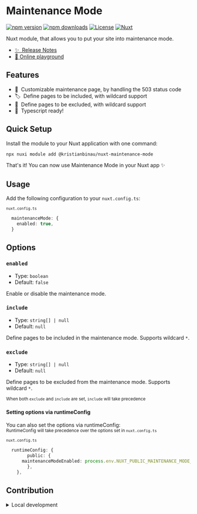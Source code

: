 # Maintenance Mode

[![npm version][npm-version-src]][npm-version-href]
[![npm downloads][npm-downloads-src]][npm-downloads-href]
[![License][license-src]][license-href]
[![Nuxt][nuxt-src]][nuxt-href]

Nuxt module, that allows you to put your site into maintenance mode.

- [✨ &nbsp;Release Notes](/CHANGELOG.md)
- [🏀 Online playground](https://stackblitz.com/github/kristianbinau/nuxt-maintenance-mode?file=playground%2Fapp.vue)
<!-- - [📖 &nbsp;Documentation](https://example.com) -->

## Features

<!-- Highlight some of the features your module provide here -->

- 📝 &nbsp;Customizable maintenance page, by handling the 503 status code
- 🏷️ &nbsp;Define pages to be included, with wildcard support
- 🔖 &nbsp;Define pages to be excluded, with wildcard support
- 🚀 &nbsp;Typescript ready!

## Quick Setup

Install the module to your Nuxt application with one command:

```bash
npx nuxi module add @kristianbinau/nuxt-maintenance-mode
```

That's it! You can now use Maintenance Mode in your Nuxt app ✨

## Usage

Add the following configuration to your `nuxt.config.ts`:

<small><code>nuxt.config.ts</code></small>
```ts
  maintenanceMode: {
    enabled: true,
  }
```

## Options

### `enabled`

- Type: `boolean`
- Default: `false`

Enable or disable the maintenance mode.

### `include`

- Type: `string[] | null`
- Default: `null`

Define pages to be included in the maintenance mode. Supports wildcard `*`.

### `exclude`

- Type: `string[] | null`
- Default: `null`

Define pages to be excluded from the maintenance mode. Supports wildcard `*`.

<small>When both `exclude` and `include` are set, `include` will take precedence</small>

#### Setting options via runtimeConfig

You can also set the options via runtimeConfig:  
<small>RuntimeConfig will take precedence over the options set in `nuxt.config.ts`</small>

<small><code>nuxt.config.ts</code></small>
```ts
  runtimeConfig: {
		public: {
      maintenanceModeEnabled: process.env.NUXT_PUBLIC_MAINTENANCE_MODE_ENABLED,
		},
	},
```

## Contribution

<details>
  <summary>Local development</summary>
  
  ```bash
  # Install dependencies
  npm install
  
  # Generate type stubs
  npm run dev:prepare
  
  # Develop with the playground
  npm run dev
  
  # Build the playground
  npm run dev:build
  
  # Run ESLint
  npm run lint
  
  # Run Vitest
  npm run test
  npm run test:watch
  
  # Release new version
  npm run release
  ```

</details>

<!-- Badges -->

[npm-version-src]: https://img.shields.io/npm/v/@kristianbinau/nuxt-maintenance-mode/latest.svg?style=flat&colorA=020420&colorB=00DC82
[npm-version-href]: https://npmjs.com/package/@kristianbinau/nuxt-maintenance-mode
[npm-downloads-src]: https://img.shields.io/npm/dm/@kristianbinau/nuxt-maintenance-mode.svg?style=flat&colorA=020420&colorB=00DC82
[npm-downloads-href]: https://npm.chart.dev/@kristianbinau/nuxt-maintenance-mode
[license-src]: https://img.shields.io/npm/l/@kristianbinau/nuxt-maintenance-mode.svg?style=flat&colorA=020420&colorB=00DC82
[license-href]: https://npmjs.com/package/@kristianbinau/nuxt-maintenance-mode
[nuxt-src]: https://img.shields.io/badge/Nuxt-020420?logo=nuxt.js
[nuxt-href]: https://nuxt.com
